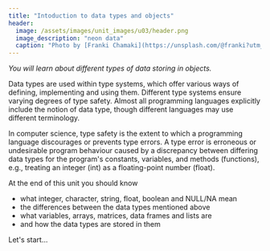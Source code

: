```yaml
---
title: "Intoduction to data types and objects"
header:
  image: /assets/images/unit_images/u03/header.png
  image_description: "neon data"
  caption: "Photo by [Franki Chamaki](https://unsplash.com/@franki?utm_source=unsplash&amp;utm_medium=referral&amp;utm_content=creditCopyText) [from unsplash](https://unsplash.com/s/photos/data?utm_source=unsplash&amp;utm_medium=referral&amp;utm_content=creditCopyText)"
---
```


*You will learn about different types of data storing in objects.*

<!--more-->

Data types are used within type systems, which offer various ways of defining, implementing and using them. Different type systems ensure varying degrees of type safety. Almost all programming languages explicitly include the notion of data type, though different languages may use different terminology.

In computer science, type safety is the extent to which a programming language discourages or prevents type errors. A type error is erroneous or undesirable program behaviour caused by a discrepancy between differing data types for the program's constants, variables, and methods (functions), e.g., treating an integer (int) as a floating-point number (float).

At the end of this unit you should know

* what integer, character, string, float, boolean and NULL/NA mean
* the differences between the data types mentioned above
* what variables, arrays, matrices, data frames and lists are
* and how the data types are stored in them

Let's start...


<!--
## Further reading

add some day
-->
